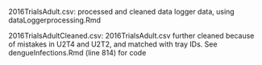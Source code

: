2016TrialsAdult.csv: processed and cleaned data logger data, using dataLoggerprocessing.Rmd

2016TrialsAdultCleaned.csv: 2016TrialsAdult.csv further cleaned because of mistakes in U2T4 and U2T2, and matched with tray IDs. See dengueInfections.Rmd (line 814) for code